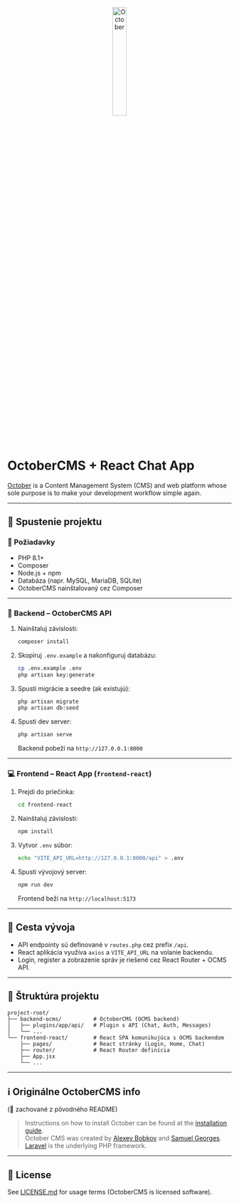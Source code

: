 <p align="center">
    <img src="https://github.com/octobercms/october/blob/develop/themes/demo/assets/images/favicon.png?raw=true" alt="October" width="25%" height="25%" />
</p>

# OctoberCMS + React Chat App

[October](https://octobercms.com) is a Content Management System (CMS) and web platform whose sole purpose is to make your development workflow simple again.

---

## 🚀 Spustenie projektu

### 🧠 Požiadavky

- PHP 8.1+
- Composer
- Node.js + npm
- Databáza (napr. MySQL, MariaDB, SQLite)
- OctoberCMS nainštalovaný cez Composer

---

### 🔌 Backend – OctoberCMS API

1. Nainštaluj závislosti:

   ```bash
   composer install
   ```

2. Skopíruj `.env.example` a nakonfiguruj databázu:

   ```bash
   cp .env.example .env
   php artisan key:generate
   ```

3. Spusti migrácie a seedre (ak existujú):

   ```bash
   php artisan migrate
   php artisan db:seed
   ```

4. Spusti dev server:

   ```bash
   php artisan serve
   ```

   Backend pobeží na `http://127.0.0.1:8000`

---

### 💻 Frontend – React App (`frontend-react`)

1. Prejdi do priečinka:

   ```bash
   cd frontend-react
   ```

2. Nainštaluj závislosti:

   ```bash
   npm install
   ```

3. Vytvor `.env` súbor:

   ```bash
   echo "VITE_API_URL=http://127.0.0.1:8000/api" > .env
   ```

4. Spusti vývojový server:

   ```bash
   npm run dev
   ```

   Frontend beží na `http://localhost:5173`

---

## 🧭 Cesta vývoja

- API endpointy sú definované v `routes.php` cez prefix `/api`.
- React aplikácia využíva `axios` a `VITE_API_URL` na volanie backendu.
- Login, register a zobrazenie správ je riešené cez React Router + OCMS API.

---

## 📁 Štruktúra projektu

```
project-root/
├── backend-ocms/          # OctoberCMS (OCMS backend)
│   ├── plugins/app/api/   # Plugin s API (Chat, Auth, Messages)
│   └── ...
└── frontend-react/        # React SPA komunikujúca s OCMS backendom
    ├── pages/             # React stránky (Login, Home, Chat)
    ├── router/            # React Router definícia
    ├── App.jsx
    └── ...
```

---

## ℹ️ Originálne OctoberCMS info

(💬 zachované z pôvodného README)

> Instructions on how to install October can be found at the [installation guide](https://docs.octobercms.com/3.x/setup/installation.html).  
> October CMS was created by [Alexey Bobkov](https://www.linkedin.com/in/alexey-bobkov-232ba02b/) and [Samuel Georges](https://www.linkedin.com/in/samuel-georges-0a964131/).  
> [Laravel](https://laravel.com) is the underlying PHP framework.

---

## 📄 License

See [LICENSE.md](./LICENSE.md) for usage terms (OctoberCMS is licensed software).